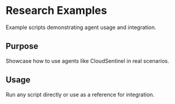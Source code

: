 # Research Examples

Example scripts demonstrating agent usage and integration.

## Purpose
Showcase how to use agents like CloudSentinel in real scenarios.

## Usage
Run any script directly or use as a reference for integration.
